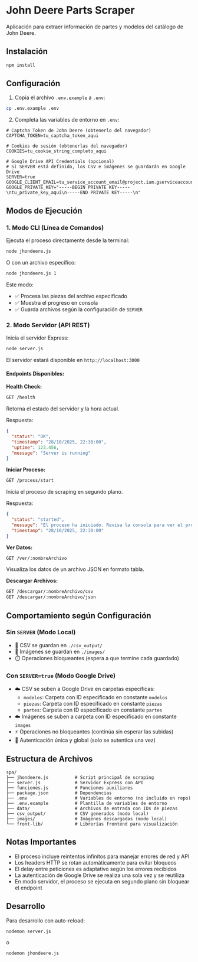 # John Deere Parts Scraper

Aplicación para extraer información de partes y modelos del catálogo de John Deere.

## Instalación

```bash
npm install
```

## Configuración

1. Copia el archivo `.env.example` a `.env`:
```bash
cp .env.example .env
```

2. Completa las variables de entorno en `.env`:

```env
# Captcha Token de John Deere (obtenerlo del navegador)
CAPTCHA_TOKEN=tu_captcha_token_aqui

# Cookies de sesión (obtenerlas del navegador)
COOKIES=tu_cookie_string_completo_aqui

# Google Drive API Credentials (opcional)
# Si SERVER está definido, los CSV e imágenes se guardarán en Google Drive
SERVER=true
GOOGLE_CLIENT_EMAIL=tu_service_account_email@project.iam.gserviceaccount.com
GOOGLE_PRIVATE_KEY="-----BEGIN PRIVATE KEY-----\ntu_private_key_aqui\n-----END PRIVATE KEY-----\n"
```

## Modos de Ejecución

### 1. Modo CLI (Línea de Comandos)

Ejecuta el proceso directamente desde la terminal:

```bash
node jhondeere.js
```

O con un archivo específico:

```bash
node jhondeere.js 1
```

Este modo:
- ✅ Procesa las piezas del archivo especificado
- ✅ Muestra el progreso en consola
- ✅ Guarda archivos según la configuración de `SERVER`

### 2. Modo Servidor (API REST)

Inicia el servidor Express:

```bash
node server.js
```

El servidor estará disponible en `http://localhost:3000`

#### Endpoints Disponibles:

**Health Check:**
```bash
GET /health
```
Retorna el estado del servidor y la hora actual.

Respuesta:
```json
{
  "status": "OK",
  "timestamp": "28/10/2025, 22:30:00",
  "uptime": 123.456,
  "message": "Server is running"
}
```

**Iniciar Proceso:**
```bash
GET /process/start
```
Inicia el proceso de scraping en segundo plano.

Respuesta:
```json
{
  "status": "started",
  "message": "El proceso ha iniciado. Revisa la consola para ver el progreso.",
  "timestamp": "28/10/2025, 22:30:00"
}
```

**Ver Datos:**
```bash
GET /ver/:nombreArchivo
```
Visualiza los datos de un archivo JSON en formato tabla.

**Descargar Archivos:**
```bash
GET /descargar/:nombreArchivo/csv
GET /descargar/:nombreArchivo/json
```

## Comportamiento según Configuración

### Sin `SERVER` (Modo Local)
- 📁 CSV se guardan en `./csv_output/`
- 📁 Imágenes se guardan en `./images/`
- ⏱️ Operaciones bloqueantes (espera a que termine cada guardado)

### Con `SERVER=true` (Modo Google Drive)
- ☁️ CSV se suben a Google Drive en carpetas específicas:
  - `modelos`: Carpeta con ID especificado en constante `modelos`
  - `piezas`: Carpeta con ID especificado en constante `piezas`
  - `partes`: Carpeta con ID especificado en constante `partes`
- ☁️ Imágenes se suben a carpeta con ID especificado en constante `images`
- ⚡ Operaciones no bloqueantes (continúa sin esperar las subidas)
- 🔄 Autenticación única y global (solo se autentica una vez)

## Estructura de Archivos

```
spa/
├── jhondeere.js          # Script principal de scraping
├── server.js             # Servidor Express con API
├── funciones.js          # Funciones auxiliares
├── package.json          # Dependencias
├── .env                  # Variables de entorno (no incluido en repo)
├── .env.example          # Plantilla de variables de entorno
├── data/                 # Archivos de entrada con IDs de piezas
├── csv_output/           # CSV generados (modo local)
├── images/               # Imágenes descargadas (modo local)
└── front-lib/            # Librerías frontend para visualización
```

## Notas Importantes

- El proceso incluye reintentos infinitos para manejar errores de red y API
- Los headers HTTP se rotan automáticamente para evitar bloqueos
- El delay entre peticiones es adaptativo según los errores recibidos
- La autenticación de Google Drive se realiza una sola vez y se reutiliza
- En modo servidor, el proceso se ejecuta en segundo plano sin bloquear el endpoint

## Desarrollo

Para desarrollo con auto-reload:

```bash
nodemon server.js
```

o

```bash
nodemon jhondeere.js
```
